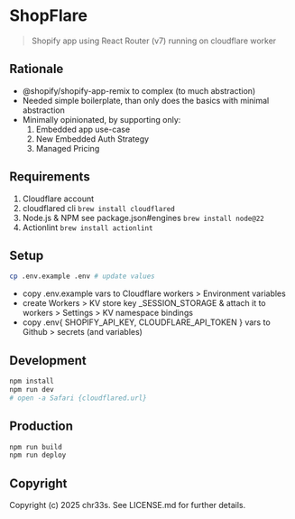 # ShopFlare

> Shopify app using React Router (v7) running on cloudflare worker

## Rationale

- @shopify/shopify-app-remix to complex (to much abstraction)
- Needed simple boilerplate, than only does the basics with minimal abstraction
- Minimally opinionated, by supporting only:
	1. Embedded app use-case
	2. New Embedded Auth Strategy
	3. Managed Pricing

## Requirements

1. Cloudflare account
2. cloudflared cli `brew install cloudflared`
3. Node.js & NPM see package.json#engines `brew install node@22`
4. Actionlint `brew install actionlint`

## Setup

```sh
cp .env.example .env # update values
```

- copy .env.example vars to Cloudflare workers > Environment variables
- create Workers > KV store key _SESSION_STORAGE & attach it to workers > Settings > KV namespace bindings
- copy .env{ SHOPIFY_API_KEY, CLOUDFLARE_API_TOKEN } vars to Github > secrets (and variables)

## Development

```sh
npm install
npm run dev
# open -a Safari {cloudflared.url}
```

## Production

```sh
npm run build
npm run deploy
```

## Copyright

Copyright (c) 2025 chr33s. See LICENSE.md for further details.
